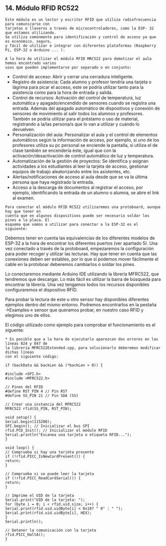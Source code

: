 ## 14. Módulo RFID RC522

```
Este módulo es un lector y escritor RFID que utiliza radiofrecuencia para comunicarse con
tarjetas o llaveros a través de microcontroladores, como la ESP- 32 que estamos utilizando.
Se utiliza comúnmente para identificación y control de acceso ya que es económico, seguro,
y fácil de utilizar e integrar con diferentes plataformas (Raspberry Pi, ESP-32 o Arduino ... ).
```
```
A la hora de utilizar el módulo RFID MRC522 para domotizar el aula hemos encontrado varios
usos que pueden implementarse por separado o en conjunto:
```
- Control de acceso: Abrir y cerrar una cerradura inteligente.
- Registro de asistencia: Cada alumno y profesor tendría una tarjeta o lágrima para
    picar el acceso, este se podría utilizar tanto para la asistencia como para la hora de
    entrada y salida.
- Control de recursos: Activación del control de temperatura, luz automática y
    apagado/encendido de sensores cuando se registra una entrada. Además del
    apagado automático de dispositivos y conexión de sensores de movimiento al salir
    todos los alumnos y profesores. También se podría utilizar para el préstamo o uso de
    material, registrando a la/las persona/s que lo van a utilizar y cuándo lo devuelven.
- Personalización del aula: Personalizar el aula y el control de elementos automáticos
    según la información de acceso, por ejemplo, si uno de los profesores utiliza su pc
    personal se enciende la pantalla, si utiliza el de clase también se encendería éste,
    igual que con la activación/desactivación de control automático de luz y temperatura.
- Automatización de la gestión de proyectos: Se identifica y asignan actividades a
    los estudiantes al leer la tarjeta de acceso, gestionar equipos de trabajo aleatorizando
    entre los asistentes, etc.
- Alertas/notificaciones de acceso al aula desde que se va la última persona que
    haya registrado la entrada.
- Acceso a la descarga de documentos al registrar el acceso, por ejemplo,
    identificando la entrada de un alumno o alumna, se abre el link al examen.

```
Para conectar el módulo RFID RC522 utilizaremos una protoboard, aunque hay que tener en
cuenta que en algunos dispositivos puede ser necesario soldar los pines a la placa. El
esquema que vamos a utilizar para conectar a la ESP-32 es el siguiente:
```

Debemos tener en cuenta las equivalencias de los diferentes modelos de ESP-32 a la hora
de encontrar los diferentes puertos (ver apartado 5). Una vez conectado a través de la
protoboard, empezaremos la configuración para poder recoger y utilizar las lecturas. Hay que
tener en cuenta que las conexiones deben ser estables, por lo que si podemos mover
fácilmente el cable en la protoboar deberemos cambiarlos o soldar los pines.

Lo conectaremos mediante Arduino IDE utilizando la librería MFRC522, que tendremos que
descargar. Lo más fácil es utilizar la barra de búsqueda para encontrar la librería.
Una vez tengamos todos los recursos disponibles configuraremos el dispositivo RFID.

Para probar la lectura de este u otro sensor hay disponibles diferentes ejemplos dentro del
mismo entorno. Podremos encontrarlos en la pestaña →Examples→
sensor que queramos probar, en nuestro caso RFID y elegimos uno de ellos.


El código utilizado como ejemplo para comprobar el funcionamiento es el siguente:

```
* Es posible que a la hora de ejecutarlo aparezcan dos errores en las líneas 824 y 847 de
la librería MFRC522Extended.cpp, para solucionarlo deberemos modificar dichas líneas
con el siguiente código:
```
```
if (backData && backLen && (*backLen > 0)) {
```
```
#include <SPI.h>
#include <MFRC522.h>
```
```
// Pines del RFID
#define RST_PIN 4 // Pin RST
#define SS_PIN 21 // Pin SDA (SS)
```
```
// Crear una instancia del MFRC522
MFRC522 rfid(SS_PIN, RST_PIN);
```
```
void setup() {
Serial.begin(115200);
SPI.begin(); // Inicializar el bus SPI
rfid.PCD_Init(); // Inicializar el módulo RFID
Serial.println("Escanea una tarjeta o etiqueta RFID...");
}
```
```
void loop() {
// Comprueba si hay una tarjeta presente
if (!rfid.PICC_IsNewCardPresent()) {
return;
}
```
```
// Comprueba si se puede leer la tarjeta
if (!rfid.PICC_ReadCardSerial()) {
return;
}
```
```
// Imprime el UID de la tarjeta
Serial.print("UID de la tarjeta: ");
for (byte i = 0; i < rfid.uid.size; i++) {
Serial.print(rfid.uid.uidByte[i] < 0x10? " 0" : " ");
Serial.print(rfid.uid.uidByte[i], HEX);
}
Serial.println();
```
```
// Detener la comunicación con la tarjeta
rfid.PICC_HaltA();
}
```

